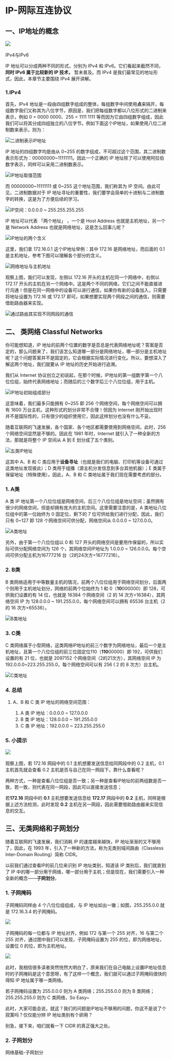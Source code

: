# IP-网际互连协议

## **一、IP地址的概念**

​![](assets/net-img-2fec2292ec8cd18e4cf2240f998e2bf8-20230808100134-itd15xm.png)​

IPv4与IPv6

IP 地址可以分成两种不同的形式，分别为 IPv4 和 IPv6。它们看起来截然不同，**同时 IPv6 属于比较新的 IP 技术，** 暂未普及。而 IPv4 是我们最常见的地址形式，因此，本章节主要围绕 IPv4 展开讲解。

### 1.IPv4

首先，IPv4 地址是一段由四组数字组成的整体，每组数字中间使用**点**来隔开，每组数字我们又称其为八位字节，原因是，我们把每组数字都以八位形式的二进制来表示，例如 0 = 0000 0000、255 = 1111 1111 等而因为它由四组数字组成，因此我们可以将其分成四组独立的八位字节。例如下面这个IP地址，如果使用八位二进制数来表示，则为：

​![](assets/net-img-4b2b6287b380a1e450c73b941ede33d6-20230808100134-np0sm10.gif "二进制表示IP地址")​

IP 地址的四组数字均是由从 0~255 的数字组成，不可超过这个范围，其二进制数表示形式为：00000000~11111111。因此一个正确的 IP 地址除了可以使用阿拉伯数字表示，同样可以采用二进制数表示。

​![](assets/net-img-4f437d5fac69304d157dd77a16baa3ee-20230808100134-4jwe790.png "IP地址取值范围")​

而 00000000~11111111 或 0~255 这个地址范围，我们称其为 IP 空间。由此可见，二进制数据对于 IP 地址寻址的重要性，我们要学会简单的十进制与二进制数字的转换，这是为了方便后续的学习。

​![](assets/net-img-b9519acfae2f658340ed624d5de0402d-20230808100134-lt9kfka.gif "IP空间：0.0.0.0 ~ 255.255.255.255")​

IP 地址可以代表 「两个地址」 ，一个是 Host Address 也就是主机地址，另一个是 Network Address 也就是网络地址，这是怎么回事儿呢？

​![](assets/net-img-af078176b9b59b494189cf95fee0e5ee-20230808100134-thewfmr.png "IP地址的两个含义")​

这里，我们拿 172.16.0.1 这个IP地址举例：其中 172.16 是网络地址，而后面的 0.1 是主机地址，参考下图可以理解各个部分的含义。

​![](assets/net-img-e004d6618ab98556cd00f54a1e0213b2-20230808100134-um1cxfc.gif "网络地址与主机地址")​

观察上图，我们可以发现，左侧以 172.16 开头的主机在同一个网络中，右侧以 172.17 开头的主机在另一个网络中。这是两个不同的网络，它们之间不能直接进行沟通！但是在同一网络中的设备可以进行通信，如果你有新的设备加入，只需要将地址设置为 172.16 或 172.17 即可。如果想要实现两个网段之间的通信，则需要借助路由器来实现。

​![](assets/net-img-46e988fbf869e642c8ea937aa626bd13-20230808100134-rq0k4v6.gif "通过路由其实现不同网段的通信")​

## 二、 类网络 Classful Networks

你可能想知道，IP 地址的前两个位置的数字是否总是代表网络地址呢？答案是否定的，那么问题来了，我们该怎么知道哪一部分是网络地址，哪一部分是主机地址呢？这个问题答案并不是固定的，它会根据实际情况进行变化。所以，要想深入了解这两个地址，我们就要从 IP 地址的历史开始进行追溯。

我们从 Internet 协议创立之初说起，在那个时候，IP地址的第一组数字第一个八位位组，始终代表网络地址；而随后的三个数字后三个八位位组，用于主机。

​![](assets/net-img-477402406e1643ef6a833d5eef26ae47-20230808100134-98e9ul4.gif "IP地址初始组成部分")​

这意味着，我们最多只能拥有 0~255 即 256 个网络空间，每个网络空间可以拥有 1600 万台主机，这种形式的划分非常不合理！但因为 Internet 刚开始出现时并不是国际性的，只有很少的组织使用它，因此这样划分也没有什么不妥。

随着互联网的飞速发展，各个国家、各个地区都需要使用到网络空间，此时，256 个网络空间显然是不够的。因此在 1981 年时，Internet 就引入了一种全新的方法，那就是将整个 IP 空间从 A 到 E 划分成了五个类别。

​![五类IP地址](assets/net-img-7a3a535545f4388854c012f0fca9dc2d-20230808100134-lb77dff.png "五类IP地址")​

这其中 A、B 和 C 类应用于**设备寻址**（也就是我们的电脑、打印机等设备可通过这类地址发现彼此）；D 类用于组播（源主机分发信息到多台其他机器）；E 类属于保留地址（特殊使用）。因此，A、B 和 C 类地址属于我们现在需要考虑的部分。

### 1. A类

A 类 IP 地址第一个八位位组是网络空间，后三个八位位组是地址空间；虽然拥有很少的网络空间，但是却拥有庞大的主机空间。这里需要注意的是，A 类地址八位位组中的第一位始终为 0 固定位，剩下的 7 位可供给我们进行分配，因此，我们只有 0~127 即 128 个网络空间可供分配，网络空间从 0.0.0.0 ~ 127.0.0.0。

​![](assets/net-img-1ce750e673d9668fb247f8bcb0e7e882-20230808100134-4nrak9z.png "A类地址")​

另外，由于第一个八位位组以 0 和 127 开头的网络空间是要用作保留的，所以实际可供分配网络空间为 126 个，其网络空间IP地址为 1.0.0.0 ~ 126.0.0.0。每个空间可供分配主机为16777216 台（2的24次方=16777216）。

### 2. B类

B 类网络适用于中等数量主机的情况，前两个八位位组用于网络空间划分，后面两个则用于主机地址划分，网络的前两个位始终为 1 和 0（**10**000000）即 128，可供我们设置的有 14 位，也就是 16384 个网络空间（2 的 14 次方=16384），其网络空间 IP 为 128.0.0.0 ~ 191.255.0.0，每个网络空间可以拥有 65536 台主机（2 的 16 次方=65536）。

​![](assets/net-img-14fb367b6a6e896382378d21bc1f7c4a-20230808100134-mbedx8s.png "B类地址")​

### 3. C类

C 类网络属于小型网络，这类网络IP地址的前三个数字为网络地址，最后一个是主机地址，且第一个八位位组的前三位固定位110（**110**00000）即 192，可供我们设置的有 21 位，也就是 2097152 个网络空间（2的21次方），其网络空间 IP 为 192.0.0.0~223.255.255.0，每个网络空间可以有 256 ( 2 的 8 次方）台主机。

​![](assets/net-img-9d9f4addd7929ac3b1419aa78ec9a2f9-20230808100134-fwk5hbw.jpg "C类地址")​

### 4. 总结

1. A、B 和 C 类 IP 地址的网络空间范围：

    1. A 类 IP 地址：0.0.0.0 ~ 127.0.0.0
    2. B 类 IP 地址：128.0.0.0 ~ 191.255.0.0
    3. C 类 IP 地址：192.0.0.0 ~ 223.255.255.0

### 5. 小提示

​![](assets/net-img-e264fe0f9e79bf70592f312e0fc83173-20230808100134-z40tumj.png)​

观察上图，若 172.16 网段中的 0.1 主机想要发送信息给同网段中的 0.2 主机，0.1 主机首先就会查看 0.2 主机是否与自己在同一网段下，靠什么查看呢？

两种方式，一种是查看八位位组是否一致；另一种是查看IP地址的前两组数是否一致，若一致，则代表在同一网段，因此可以直接发送信息；

若**172.16** 网段中的 **0.1** 主机想要发送信息给 **172.17** 网段中的 **0.2** 主机，同样是根据上述方法检测，此时发现 **0.2** 主机在另一网段，因此需要借助路由器来实现信息的交互。

## 三、无类网络和子网划分

随着互联网的飞速发展，我们消耗 IP 的速度越来越快，IP 地址渐渐的又不够用了，因此，在 1993 年，引入了一种新的方法，称为无类别域间路由（Classless Inter-Domain Routing）简称 CIDR。

以前我们通过查看IP的前几位来识别 IP 地址类别，知道该 IP 类别后，我们就直到了 IP 中的哪一部分用于网络，哪一部分用于主机；但是现在，我们需要引入一种全新的概念——**子网划分**。

### 1. 子网掩码

子网掩码同样由 4 个八位位组组成，与 IP 地址如出一辙；如图，255.255.0.0 就是 172.16.3.4 的子网掩码。

​![](assets/net-img-a9bdee1d5039d48b297d4378bc830d35-20230808100134-m1fjg68.gif)​

子网掩码的每一位都与 IP 地址对齐，例如 172 与第一个 255 对齐，16 与第二个 255 对齐，通过图中我们可以发现，子网掩码设置为 255 的位，即为网络地址，设置位 0 的位，即为主机地址。

​![](assets/net-img-4cef6d991277cfdd8b487b3f6c07a8e0-20230808100134-0gi5ku5.png)​

此时，我相信很多读者突然恍然大明白了，原来我们在自己电脑上设置IP地址信息时的子网掩码是这个意思呀，有了这样一个概念，我们就可以通过子网掩码很快的得知 IP 地址属于哪一类网络。

若子网掩码设置为 255.0.0.0 则为 A 类网络；255.255.0.0 则为 B 类网络；255.255.255.0 则为 C 类网络，So Easy~

此时，大家可能会说，就这？我们的问题是IP地址不够用的问题，你这不是说了个寂寞吗？仅仅能分辨 IP 地址类别有个卵用？

别急，接下来，咱们就看一下 CIDR 的真正强大之处。

### 2. 子网划分

网络基础-子网划分

‍
